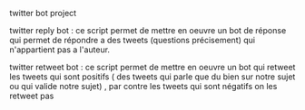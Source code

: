 twitter bot project

twitter reply bot : ce script permet de mettre en oeuvre un bot de réponse qui permet de répondre a des tweets (questions précisement) qui n'appartient pas a l'auteur.

twitter retweet bot : ce script permet de mettre en oeuvre un bot qui retweet les tweets qui sont positifs ( des tweets qui parle que du bien sur notre sujet ou qui valide notre sujet) , par contre les tweets qui sont négatifs on les retweet pas  
